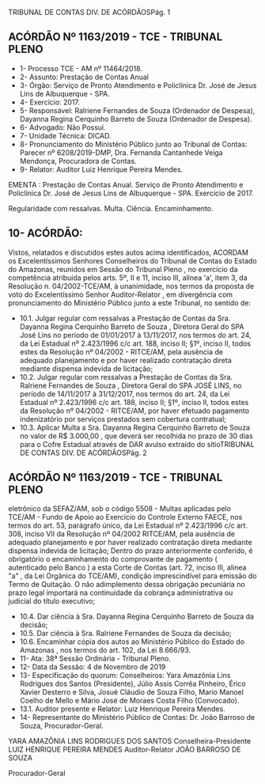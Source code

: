 TRIBUNAL DE CONTAS DIV. DE ACÓRDÃOSPág. 1

## ACÓRDÃO Nº 1163/2019 - TCE - TRIBUNAL PLENO

- 1- Processo TCE - AM nº 11464/2018.
- 2- Assunto: Prestação de Contas Anual
- 3- Órgão: Serviço  de  Pronto  Atendimento  e  Policlínica  Dr.  José  de  Jesus  Lins  de Albuquerque - SPA.
- 4- Exercício: 2017.
- 5- Responsável: Ralriene Fernandes de Souza (Ordenador de Despesa), Dayanna Regina Cerquinho Barreto de Souza (Ordenador de Despesa).
- 6- Advogado: Não Possui.
- 7- Unidade Técnica: DICAD.
- 8- Pronunciamento  do  Ministério  Público  junto  ao  Tribunal  de  Contas: Parecer  nº 6208/2019-DMP, Dra. Fernanda Cantanhede Veiga Mendonça, Procuradora de Contas.
- 9- Relator: Auditor Luiz Henrique Pereira Mendes.

EMENTA :  Prestação  de  Contas  Anual.  Serviço  de Pronto Atendimento e Policlínica Dr. José de Jesus Lins de Albuquerque - SPA. Exercício de 2017.

Regularidade com ressalvas. Multa. Ciência. Encaminhamento.

## 10-  ACÓRDÃO:

Vistos, relatados e discutidos estes autos acima identificados, ACORDAM os Excelentíssimos Senhores Conselheiros do Tribunal de Contas do Estado do Amazonas, reunidos em Sessão do Tribunal Pleno , no exercício da competência atribuída pelos arts. 5º, II e 11, inciso III, alínea 'a', item 3, da Resolução n. 04/2002-TCE/AM, à unanimidade, nos termos da proposta de voto do Excelentíssimo Senhor Auditor-Relator , em divergência com pronunciamento do Ministério Público junto a este Tribunal, no sentido de:

- 10.1.  Julgar  regular  com  ressalvas a  Prestação  de  Contas  da Sra. Dayanna  Regina  Cerquinho  Barreto  de  Souza ,  Diretora  Geral  do SPA José Lins no período de 01/01/2017 à 13/11/2017, nos termos do art. 24, da Lei Estadual nº 2.423/1996 c/c art. 188, inciso II; §1º, inciso II, todos estes da Resolução nº 04/2002 - RITCE/AM, pela ausência de adequado  planejamento  e  por  haver  realizado  contratação  direta mediante dispensa indevida de licitação;
- 10.2.  Julgar regular com ressalvas a Prestação de Contas da Sra. Ralriene Fernandes de Souza , Diretora Geral do SPA JOSÉ LINS, no período de 14/11/2017 à 31/12/2017, nos termos do art. 24, da Lei Estadual nº 2.423/1996 c/c art. 188, inciso II; §1º, inciso II, todos estes da Resolução nº 04/2002 - RITCE/AM, por haver efetuado pagamento indenizatório por serviços prestados sem cobertura contratual;
- 10.3.  Aplicar Multa a Sra. Dayanna Regina Cerquinho Barreto de Souza no valor de R$ 3.000,00 , que deverá ser recolhida no prazo de 30 dias para  o  Cofre  Estadual  através  de  DAR  avulso  extraído  do  sítioTRIBUNAL DE CONTAS DIV. DE ACÓRDÃOSPág. 2

## ACÓRDÃO Nº 1163/2019 - TCE - TRIBUNAL PLENO

eletrônico da SEFAZ/AM, sob o código 5508 - Multas aplicadas pelo TCE/AM  -  Fundo  de  Apoio  ao  Exercício  do  Controle  Externo  FAECE, nos termos  do  art.  53,  parágrafo  único,  da  Lei  Estadual  nº 2.423/1996  c/c  art. 308,  inciso VII da  Resolução  nº  04/2002  RITCE/AM,  pela  ausência  de  adequado  planejamento  e  por  haver realizado contratação direta mediante dispensa indevida de licitação; Dentro do prazo anteriormente conferido, é obrigatório o encaminhamento  do  comprovante  de  pagamento  ( autenticado  pelo Banco )  a  esta  Corte  de Contas (art. 72, inciso III, alínea "a" , da Lei Orgânica do TCE/AM), condição imprescindível para emissão do Termo de Quitação. O não adimplemento dessa obrigação pecuniária no prazo legal importará na continuidade da cobrança administrativa ou judicial do título executivo;

- 10.4.  Dar ciência à Sra. Dayanna Regina Cerquinho Barreto de Souza da decisão;
- 10.5.  Dar ciência à Sra. Ralriene Fernandes de Souza da decisão;
- 10.6.  Encaminhar cópia  dos  autos  ao Ministério  Público  do  Estado  do Amazonas , nos termos do art. 102, da Lei 8.666/93.
- 11-  Ata: 38ª Sessão Ordinária - Tribunal Pleno.
- 12-  Data da Sessão: 4 de Novembro de 2019
- 13-  Especificação do quorum: Conselheiros: Yara Amazônia Lins Rodrigues dos Santos (Presidente), Júlio Assis Corrêa Pinheiro, Érico Xavier Desterro e Silva, Josué Cláudio de Souza Filho, Mario Manoel Coelho de Mello e Mário José de Moraes Costa Filho (Convocado).
- 13.1. Auditor presente e Relator: Luiz Henrique Pereira Mendes.
- 14-  Representante  do  Ministério  Público  de  Contas: Dr. João  Barroso  de  Souza, Procurador-Geral.

YARA AMAZÔNIA LINS RODRIGUES DOS SANTOS Conselheira-Presidente LUIZ HENRIQUE PEREIRA MENDES Auditor-Relator JOÃO BARROSO DE SOUZA

Procurador-Geral